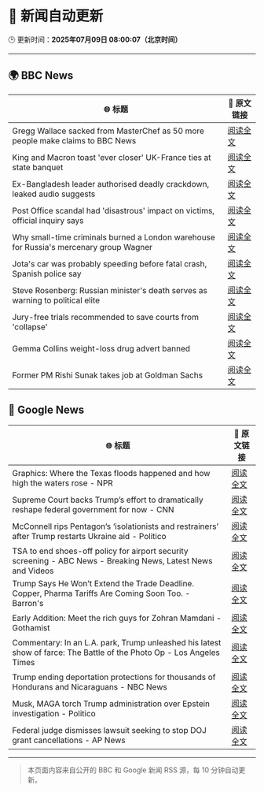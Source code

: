 # 🧠 新闻自动更新

🕒 更新时间：**2025年07月09日 08:00:07（北京时间）**

---

## 🌍 BBC News

| 🌐 标题 | 🔗 原文链接 |
|--------|-------------|
| Gregg Wallace sacked from MasterChef as 50 more people make claims to BBC News | [阅读全文](https://www.bbc.com/news/articles/cewgz0qw77lo) |
| King and Macron toast 'ever closer' UK-France ties at state banquet | [阅读全文](https://www.bbc.com/news/articles/cvg87y6d5j4o) |
| Ex-Bangladesh leader authorised deadly crackdown, leaked audio suggests | [阅读全文](https://www.bbc.com/news/articles/cn4l1z5qd1vo) |
| Post Office scandal had 'disastrous' impact on victims, official inquiry says | [阅读全文](https://www.bbc.com/news/articles/cz9k4lvg77lo) |
| Why small-time criminals burned a London warehouse for Russia's mercenary group Wagner | [阅读全文](https://www.bbc.com/news/articles/czjkke22gv9o) |
| Jota's car was probably speeding before fatal crash, Spanish police say | [阅读全文](https://www.bbc.com/news/articles/cn4l1n45l1xo) |
| Steve Rosenberg: Russian minister's death serves as warning to political elite | [阅读全文](https://www.bbc.com/news/articles/c0l49310z2go) |
| Jury-free trials recommended to save courts from 'collapse' | [阅读全文](https://www.bbc.com/news/articles/cm2m808kml0o) |
| Gemma Collins weight-loss drug advert banned | [阅读全文](https://www.bbc.com/news/articles/cvgnr0xg7rno) |
| Former PM Rishi Sunak takes job at Goldman Sachs | [阅读全文](https://www.bbc.com/news/articles/cy0wpejeg1go) |

## 📰 Google News

| 🌐 标题 | 🔗 原文链接 |
|--------|-------------|
| Graphics: Where the Texas floods happened and how high the waters rose - NPR | [阅读全文](https://news.google.com/rss/articles/CBMifkFVX3lxTE4xd091YUk2OU1OMVV0OGpyV2EtOUZqSk9BaGdweVZuLUFqOUtoY2V0d21GNHpxYnRVQnhLUE1HRHdkenBYNDNvNXBpQjJDMlNJaVJPck1uOEJhdzZULW0tR3pHNDNuZXZYcEJicHZ6VTVoYnoxYUJfNjgyaUd5Zw?oc=5) |
| Supreme Court backs Trump’s effort to dramatically reshape federal government for now - CNN | [阅读全文](https://news.google.com/rss/articles/CBMickFVX3lxTE5oZlJQT3VmR21LbGtvTlo1X3ZwdENyREFCMGNpbldKcnZFUHVlb2JyOVNyODVPN1Z1TEZYUUFjMmtsSDNJaFk4b2tYZ2trLUlfN1Y2dWtOQTYwSVJoelJQc1U2aUdka3ZvdUJoYk5tV1ZQZ9IBd0FVX3lxTFB3Y3pFa1NQRHBRVUI0Y0VqSk5QTUR0bTdHb09oNWlSWk53SUt5cmdjaFBsN25nM01DcDRwbXR0Nm5OMUlmQzJ6N1hxNzNkZlBQSEh1WU1PdXlXbjVzSzY5aHpXdGVIUUxKUXR5WUgwaFBfZ0pYd29N?oc=5) |
| McConnell rips Pentagon’s ‘isolationists and restrainers’ after Trump restarts Ukraine aid - Politico | [阅读全文](https://news.google.com/rss/articles/CBMipgFBVV95cUxPZXE0LWJ2ZTJtUHo1ei1sa2g2SHBOY21RWGNiR2dNTElSNUw2NWFkQlp1QmdBQ0NvQ0x1aFM2ckEyZklUVlBURzJES205SVFyU2xQWlphYkVzeHNDWjE0MlpsNDhvbUVmc2tmeWR4SUhIcGhzaDQ1aHdTV1NzNmh2NkQ5RDF5VzJMcU9xbGxYdS12cUJGb3VPYU5CLW9vWmh6U0hrZzJn?oc=5) |
| TSA to end shoes-off policy for airport security screening - ABC News - Breaking News, Latest News and Videos | [阅读全文](https://news.google.com/rss/articles/CBMinAFBVV95cUxQdVRrRl9kZmlBcXBEVTJfSHBkemdZQm1SNWdMY3V3Z1dtX0lQQmdPNDZ3aEVZT3FlMmN6eERnVlJqa0Rfdk9tWVZMTXAxWmNURW9UdXAyQUVfSkh3Y3EzaGZBSEhibXZ4cHVOelQzVmlFUUdyb1pJem52VkZuUDhEdm1zNzNUdWd4T1VQeVZTTlEwR0JBaU0tMHdSOErSAaIBQVVfeXFMTkNITld2M2RibWpxMDAyLTM5YlVaZTNVdlBwVjFJLVV1Ulp4WnVoTTBCWGR6ejdGdkxXOHdhUTVXd052WU1EZ2gyY3VudlVGM1lIYjF6VklXVHRFcUdXclBGdDZoV055UW5WSGlPdWdJa3U1SjVBYnFoMVBTN2lmUWRSSUtoT1FRcmRQM1FTTFcwM1EwakNHYWlwUjg1Q0NRWE9B?oc=5) |
| Trump Says He Won’t Extend the Trade Deadline. Copper, Pharma Tariffs Are Coming Soon Too. - Barron's | [阅读全文](https://news.google.com/rss/articles/CBMijgFBVV95cUxNcTBrazR3MEFPQ1VIbkRwdnM3RGJWRjRCUEM1TUtfYk1RQzdVendqbkV0Z0l6LVFmRG9GY2dIS1UxNHVqQlJNUFV5ajFvS3ZHMk0yNVVYaE1weU5UMFVBekR6VDZ0UVJKRkhXQkNFOUE2QUJ0a0p3LThLMzZXVWU1XzVMTGZiY0R4a1VFUzZ3?oc=5) |
| Early Addition: Meet the rich guys for Zohran Mamdani - Gothamist | [阅读全文](https://news.google.com/rss/articles/CBMihgFBVV95cUxQa1VqTTRDQVRlVVRuZFpJS2VkYlI0YmdpU3FBNENvZGM2NlVaU3JpUnZjXzBrMmQ1c1hhZFB0amN2Sm1zZlVtSEM1X19TaGpSaHI3UzYwelRyb3llaTdVQ1hNSHlzMDIxcE8wTXN1eHhkT1VIUGlsc1VrMWl0RTRyWnlxQ2N3Zw?oc=5) |
| Commentary: In an L.A. park, Trump unleashed his latest show of farce: The Battle of the Photo Op - Los Angeles Times | [阅读全文](https://news.google.com/rss/articles/CBMimgFBVV95cUxNeENiakxDLVNpTmlLRWpCdER6M0djakNudG1VTHZwM1lNSHRPX2o5RkZIR3ZFbjRoX1ZFbXhXajRqUFNSclNJVmtobXByelNLdFBicGVSdTdyUEZzNmN1dGxoMUFTQnA0T3owZU1EUDI1aGt4MnNmRXZKZllzZGgxYW4zT0g2bFBLc2N3WF9OM1ZLRUN3a3R2end3?oc=5) |
| Trump ending deportation protections for thousands of Hondurans and Nicaraguans - NBC News | [阅读全文](https://news.google.com/rss/articles/CBMitgFBVV95cUxQdll5MlpjTE1qcWZHX0tiTkpud2J0NktDOExydy1DQnNvZWttazRrdU1udVJmTFpGSGdUZkJlVGdLTVhQYllOa3ROWFlYRjJDc0VwNjRtUXJsV0FHYm5yZFlaV1liT1B4SnY2Q2dHeUtaazRCQkpVSWQ5WHhoOWl6dVJ6SllkR3JyWS14TzNYdVZ1UWNDbVZmQVdiZE1rWGk4VDc2WUp2N1BCYnBTV1hxSXN4MlBLZ9IBVkFVX3lxTE5hTzRhRlAyM1dhOGNYcWNoNVc4Wko2WDJZV19JUUpXdC1ZNDhtdDZaQ1Vrb01QelBpZUlEdl9uZ0lLMWViZG5tRnVkcHkxZVV1REdnc2Rn?oc=5) |
| Musk, MAGA torch Trump administration over Epstein investigation - Politico | [阅读全文](https://news.google.com/rss/articles/CBMijwFBVV95cUxQT2FrcVBWdndhOExiVUplcER6R2l0bFd4UVNQdkZpS2pkQ0FJSkFzTGMtZmIwT1dkWWVaWlMzNkhKeFBYc0F2Qk9tcUFDRlktT0ZzQTFTNnFPZHI1NmxobDZSSzVRaFhPaVdPVlBqYVNCQ1kyTG9ZOWN1QmJGOGYtUC1vS2Izb3dubFZmWDB0bw?oc=5) |
| Federal judge dismisses lawsuit seeking to stop DOJ grant cancellations - AP News | [阅读全文](https://news.google.com/rss/articles/CBMisAFBVV95cUxObzVPTS1nR3Q0MXU2eFJtR3NLVlBEWk5hNWY2dHVMUUZCcmdiV0xZaGJSdjJDekozUjNvbG1MNnNtVjloUGJYbEdBVXptZTh3eDBOVk9seEhGUUlxeVVLaDhHazk4TmZuNjVnUUxrMVN1eGtvS0JyaHlaUldvdUVHX0NyZTV3RzAyTEU4X2dOa3k0WnNlVmQ2c0FBQTVQNDM4SVVXeE03OG5oU2xHMWJHTw?oc=5) |

---
> 本页面内容来自公开的 BBC 和 Google 新闻 RSS 源，每 10 分钟自动更新。